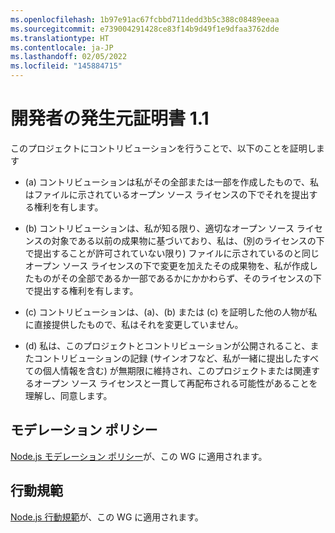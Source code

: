 ```yaml
---
ms.openlocfilehash: 1b97e91ac67fcbbd711dedd3b5c388c08489eeaa
ms.sourcegitcommit: e739004291428ce83f14b9d49f1e9dfaa3762dde
ms.translationtype: HT
ms.contentlocale: ja-JP
ms.lasthandoff: 02/05/2022
ms.locfileid: "145884715"
---
```

# <a name="developers-certificate-of-origin-11"></a>開発者の発生元証明書 1.1

このプロジェクトにコントリビューションを行うことで、以下のことを証明します

* (a) コントリビューションは私がその全部または一部を作成したもので、私はファイルに示されているオープン ソース ライセンスの下でそれを提出する権利を有します。

* (b) コントリビューションは、私が知る限り、適切なオープン ソース ライセンスの対象である以前の成果物に基づいており、私は、(別のライセンスの下で提出することが許可されていない限り) ファイルに示されているのと同じオープン ソース ライセンスの下で変更を加えたその成果物を、私が作成したものがその全部であるか一部であるかにかかわらず、そのライセンスの下で提出する権利を有します。

* (c) コントリビューションは、(a)、(b) または (c) を証明した他の人物が私に直接提供したもので、私はそれを変更していません。

* (d) 私は、このプロジェクトとコントリビューションが公開されること、またコントリビューションの記録 (サインオフなど、私が一緒に提出したすべての個人情報を含む) が無期限に維持され、このプロジェクトまたは関連するオープン ソース ライセンスと一貫して再配布される可能性があることを理解し、同意します。

## <a name="moderation-policy"></a>モデレーション ポリシー

[Node.js モデレーション ポリシー]が、この WG に適用されます。

## <a name="code-of-conduct"></a>行動規範

[Node.js 行動規範][]が、この WG に適用されます。

[Node.js 行動規範]:
https://github.com/nodejs/node/blob/master/CODE_OF_CONDUCT.md
[Node.js モデレーション ポリシー]:
https://github.com/nodejs/TSC/blob/master/Moderation-Policy.md
